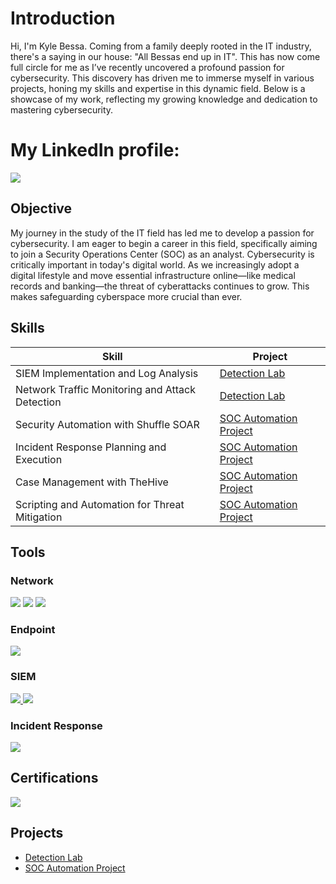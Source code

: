 # Introduction

Hi, I'm Kyle Bessa. Coming from a family deeply rooted in the IT industry, there's a saying in our house: "All Bessas end up in IT". This has now come full circle for me as I’ve recently uncovered a profound passion for cybersecurity. This discovery has driven me to immerse myself in various projects, honing my skills and expertise in this dynamic field. Below is a showcase of my work, reflecting my growing knowledge and dedication to mastering cybersecurity.

# My LinkedIn profile:
<a href="https://www.linkedin.com/in/kyle-bessa-526a9121b/"><img src="https://img.shields.io/badge/-LinkedIn-0072b1?&style=for-the-badge&logo=linkedin&logoColor=white" /></a>

## Objective

My journey in the study of the IT field has led me to develop a passion for cybersecurity. I am eager to begin a career in this field, specifically aiming to join a Security Operations Center (SOC) as an analyst. Cybersecurity is critically important in today's digital world. As we increasingly adopt a digital lifestyle and move essential infrastructure online—like medical records and banking—the threat of cyberattacks continues to grow. This makes safeguarding cyberspace more crucial than ever.

## Skills


| Skill                                         | Project         |
|-----------------------------------------------|----------------------------|
| SIEM Implementation and Log Analysis          | <a href="https://github.com/Kyle18-hub/Detection-Lab/edit/main/README.md">Detection Lab</a>|
| Network Traffic Monitoring and Attack Detection | <a href="https://github.com/Kyle18-hub/Detection-Lab/edit/main/README.md">Detection Lab</a> |
| Security Automation with Shuffle SOAR         | <a href="https://github.com/Kyle18-hub/SOC-Automation-Lab/blob/main/README.md">SOC Automation Project </a>|
| Incident Response Planning and Execution      | <a href="https://github.com/Kyle18-hub/SOC-Automation-Lab/blob/main/README.md">SOC Automation Project </a>|
| Case Management with TheHive                  | <a href="https://github.com/Kyle18-hub/SOC-Automation-Lab/blob/main/README.md">SOC Automation Project </a>|
| Scripting and Automation for Threat Mitigation | <a href="https://github.com/Kyle18-hub/SOC-Automation-Lab/blob/main/README.md">SOC Automation Project </a>|

## Tools

### Network
<div>
    <img src="https://img.shields.io/badge/-Wireshark-1679A7?&style=for-the-badge&logo=Wireshark&logoColor=white" />
    <img src="https://img.shields.io/badge/-Suricata-EF3B2D?&style=for-the-badge&logo=Suricata&logoColor=white" />
    <img src="https://img.shields.io/badge/-Zeek-777BB4?&style=for-the-badge&logo=Zeek&logoColor=white" />
</div>

### Endpoint
<div>
    <!-- Sysmon -->
<a href="https://docs.microsoft.com/en-us/sysinternals/downloads/sysmon">
    <img src="https://img.shields.io/badge/-Sysmon-0078D7?&style=for-the-badge&logo=Microsoft&logoColor=white" /> </a>
    
</div>

### SIEM
<div>
  <!-- VirtualBox -->
<a href="https://www.virtualbox.org/">
    <img src="https://img.shields.io/badge/-VirtualBox-183A61?&style=for-the-badge&logo=VirtualBox&logoColor=white" />
</a>

<!-- Wazuh -->
<a href="https://wazuh.com/">
    <img src="https://img.shields.io/badge/-Wazuh-4F8A10?&style=for-the-badge&logo=Wazuh&logoColor=white" />
</a>
</div>

### Incident Response
<!-- TheHive -->
</div>
<a href="https://thehive-project.org/">
    <img src="https://img.shields.io/badge/-TheHive-F1C232?&style=for-the-badge&logo=TheHive&logoColor=black" />
</a>
</div>

## Certifications
<div>
  <a href="https://coursera.org/share/91de9ad3af176061267aeb7e910e4ccf" target="_blank">
    <img src="https://img.shields.io/badge/-Google%20Cybersecurity-4285F4?&style=for-the-badge&logo=Google&logoColor=white" />
  </a>
</div>

## Projects
- <a href="https://github.com/Kyle18-hub/Detection-Lab/edit/main/README.md">Detection Lab</a>
- <a href="https://github.com/Kyle18-hub/SOC-Automation-Lab/blob/main/README.md">SOC Automation Project </a>
